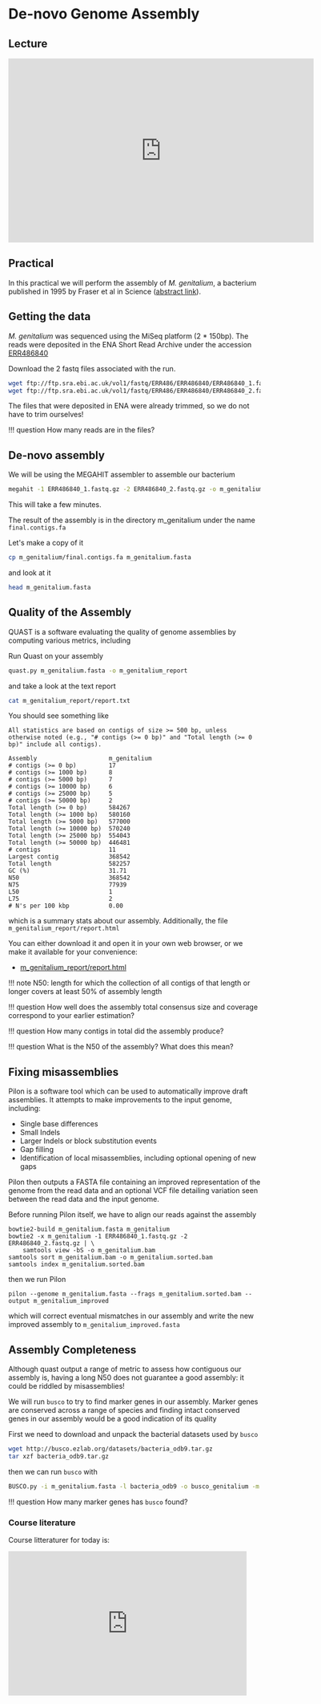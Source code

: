 # De-novo Genome Assembly

## Lecture

<iframe src='https://onedrive.live.com/embed?cid=2326C09709B01D03&resid=2326C09709B01D03%214404&authkey=AEb3xrVzZ9dfYag&em=2&wdAr=1.7777777777777777' width='610px' height='367px' frameborder='0'></iframe>

## Practical

In this practical we will perform the assembly of *M. genitalium*, a bacterium published in 1995 by Fraser et al in Science ([abstract link](https://www.ncbi.nlm.nih.gov/pubmed/7569993)).

## Getting the data

*M. genitalium* was sequenced using the MiSeq platform (2 * 150bp).
The reads were deposited in the ENA Short Read Archive under the accession [ERR486840](https://www.ebi.ac.uk/ena/data/view/ERR486840)

Download the 2 fastq files associated with the run.

```bash
wget ftp://ftp.sra.ebi.ac.uk/vol1/fastq/ERR486/ERR486840/ERR486840_1.fastq.gz
wget ftp://ftp.sra.ebi.ac.uk/vol1/fastq/ERR486/ERR486840/ERR486840_2.fastq.gz
```

The files that were deposited in ENA were already trimmed, so we do not have to trim ourselves!

!!! question
    How many reads are in the files?

## De-novo assembly

We will be using the MEGAHIT assembler to assemble our bacterium

```bash
megahit -1 ERR486840_1.fastq.gz -2 ERR486840_2.fastq.gz -o m_genitalium
```

This will take a few minutes.

The result of the assembly is in the directory m_genitalium under the name `final.contigs.fa`

Let's make a copy of it

```bash
cp m_genitalium/final.contigs.fa m_genitalium.fasta
```

and look at it

```bash
head m_genitalium.fasta
```

## Quality of the Assembly

QUAST is a software evaluating the quality of genome assemblies by computing various metrics, including

Run Quast on your assembly

```bash
quast.py m_genitalium.fasta -o m_genitalium_report
```

and take a look at the text report

```bash
cat m_genitalium_report/report.txt
```

You should see something like

```
All statistics are based on contigs of size >= 500 bp, unless otherwise noted (e.g., "# contigs (>= 0 bp)" and "Total length (>= 0 bp)" include all contigs).

Assembly                    m_genitalium
# contigs (>= 0 bp)         17          
# contigs (>= 1000 bp)      8           
# contigs (>= 5000 bp)      7           
# contigs (>= 10000 bp)     6           
# contigs (>= 25000 bp)     5           
# contigs (>= 50000 bp)     2           
Total length (>= 0 bp)      584267      
Total length (>= 1000 bp)   580160      
Total length (>= 5000 bp)   577000      
Total length (>= 10000 bp)  570240      
Total length (>= 25000 bp)  554043      
Total length (>= 50000 bp)  446481      
# contigs                   11          
Largest contig              368542      
Total length                582257      
GC (%)                      31.71       
N50                         368542      
N75                         77939       
L50                         1           
L75                         2           
# N's per 100 kbp           0.00    
```

which is a summary stats about our assembly.
Additionally, the file `m_genitalium_report/report.html`

You can either download it and open it in your own web browser, or we make it available for your convenience:

* [m_genitalium_report/report.html](data/fastqc/report.html)

!!! note
    N50: length for which the collection of all contigs of that length or longer covers at least 50% of assembly length

!!! question
    How well does the assembly total consensus size and coverage correspond to your earlier estimation?

!!! question
    How many contigs in total did the assembly produce?

!!! question
    What is the N50 of the assembly? What does this mean?

## Fixing misassemblies

Pilon is a software tool which can be used to automatically improve draft assemblies.
It attempts to make improvements to the input genome, including:

* Single base differences
* Small Indels
* Larger Indels or block substitution events
* Gap filling
* Identification of local misassemblies, including optional opening of new gaps

Pilon then outputs a FASTA file containing an improved representation of the genome from the read data and an optional VCF file detailing variation seen between the read data and the input genome.

Before running Pilon itself, we have to align our reads against the assembly

```
bowtie2-build m_genitalium.fasta m_genitalium
bowtie2 -x m_genitalium -1 ERR486840_1.fastq.gz -2 ERR486840_2.fastq.gz | \
    samtools view -bS -o m_genitalium.bam
samtools sort m_genitalium.bam -o m_genitalium.sorted.bam
samtools index m_genitalium.sorted.bam
```

then we run Pilon

```
pilon --genome m_genitalium.fasta --frags m_genitalium.sorted.bam --output m_genitalium_improved
```

which will correct eventual mismatches in our assembly and write the new improved assembly to `m_genitalium_improved.fasta`

## Assembly Completeness

Although quast output a range of metric to assess how contiguous our assembly is, having a long N50 does not guarantee a good assembly: it could be riddled by misassemblies!

We will run `busco` to try to find marker genes in our assembly. Marker genes are conserved across a range of species and finding intact conserved genes in our assembly would be a good indication of its quality

First we need to download and unpack the bacterial datasets used by `busco`

```bash
wget http://busco.ezlab.org/datasets/bacteria_odb9.tar.gz
tar xzf bacteria_odb9.tar.gz
```

then we can run `busco` with

```bash
BUSCO.py -i m_genitalium.fasta -l bacteria_odb9 -o busco_genitalium -m genome
```

!!! question
    How many marker genes has `busco` found?


### Course literature


Course litteraturer for today is:
<iframe src="https://onedrive.live.com/embed?cid=2326C09709B01D03&resid=2326C09709B01D03%214408&authkey=AEaLmwF-LQqgjMc&em=2" width="476" height="288" frameborder="0" scrolling="no"></iframe>
